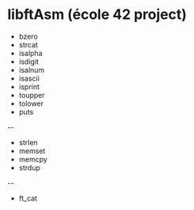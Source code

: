 # libftAsm (école 42 project)

+ bzero
+ strcat
+ isalpha
+ isdigit
+ isalnum
+ isascii
+ isprint
+ toupper
+ tolower
+ puts

--

+ strlen
+ memset
+ memcpy
+ strdup

--

+ ft_cat
